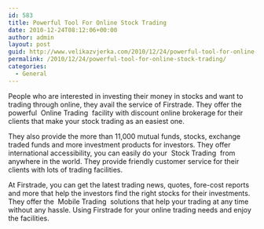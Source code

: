 ```yaml
---
id: 583
title: Powerful Tool For Online Stock Trading
date: 2010-12-24T08:12:06+00:00
author: admin
layout: post
guid: http://www.velikazvjerka.com/2010/12/24/powerful-tool-for-online-stock-trading/
permalink: /2010/12/24/powerful-tool-for-online-stock-trading/
categories:
  - General
---
```

People who are interested in investing their money in stocks and want to trading through online, they avail the service of Firstrade. They offer the powerful &nbsp;Online Trading&nbsp; facility with discount online brokerage for their clients that make your stock trading as an easiest one.

They also provide the more than 11,000 mutual funds, stocks, exchange traded funds and more investment products for investors. They offer international accessibility, you can easily do your &nbsp;Stock Trading&nbsp; from anywhere in the world. They provide friendly customer service for their clients with lots of trading facilities.

At Firstrade, you can get the latest trading news, quotes, fore-cost reports and more that help the investors find the right stocks for their investments. They offer the &nbsp;Mobile Trading&nbsp; solutions that help your trading at any time without any hassle. Using Firstrade for your online trading needs and enjoy the facilities.